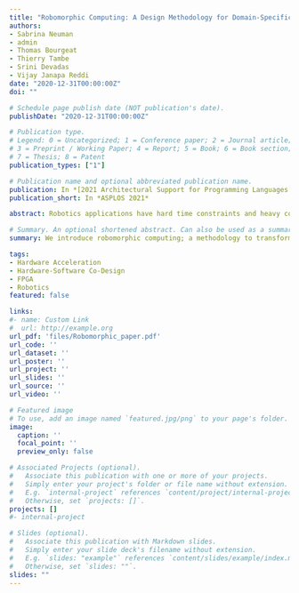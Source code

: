```yaml
---
title: "Robomorphic Computing: A Design Methodology for Domain-Specific Accelerators Parameterized by Robot Morphology"
authors:
- Sabrina Neuman
- admin
- Thomas Bourgeat
- Thierry Tambe
- Srini Devadas
- Vijay Janapa Reddi
date: "2020-12-31T00:00:00Z"
doi: ""

# Schedule page publish date (NOT publication's date).
publishDate: "2020-12-31T00:00:00Z"

# Publication type.
# Legend: 0 = Uncategorized; 1 = Conference paper; 2 = Journal article;
# 3 = Preprint / Working Paper; 4 = Report; 5 = Book; 6 = Book section;
# 7 = Thesis; 8 = Patent
publication_types: ["1"]

# Publication name and optional abbreviated publication name.
publication: In *[2021 Architectural Support for Programming Languages and Operating Systems](https://asplos-conference.org/)*
publication_short: In *ASPLOS 2021*

abstract: Robotics applications have hard time constraints and heavy computational burdens that can greatly benefit from domain-specific hardware accelerators. For the latency-critical problem of robot motion planning and control, there exists a performance gap of at least an order of magnitude between joint actuator response rates and state-of-the-art software solutions. Hardware acceleration can close this gap, but it is essential to define automated hardware design flows to keep the design process agile as applications and robot platforms evolve. To address this challenge, we introduce robomorphic computing; a methodology to transform robot morphology into a customized hardware accelerator morphology. In this work, we (i) present this design methodology, using robot topology and structure to exploit parallelism and matrix sparsity patterns in accelerator hardware; (ii) use the methodology to generate a parameterized accelerator design for the gradient of rigid body dynamics, a key kernel in motion planning; (iii) evaluate FPGA and synthesized ASIC implementations of this accelerator for an industrial manipulator robot; and (iv) describe how the design can be automatically customized for other robot models. Using robomorphic computing, our FPGA accelerator achieves speedups of 8x and 86x over CPU and GPU latency, and maintains an overall speedup of 1.9x to 2.9x deployed in an end-to-end coprocessor system. ASIC synthesis indicates an additional factor of 7.2x. We describe how this principled approach generalizes to more complex robot platforms, such as quadrupeds and humanoids, as well as to other computational kernels in robotics, outlining a path forward for future robomorphic computing accelerators.

# Summary. An optional shortened abstract. Can also be used as a summary for an extended abstract or poster etc.
summary: We introduce robomorphic computing; a methodology to transform robot morphology into a customized hardware accelerator morphology. In this work, we (i) present this design methodology; (ii) use the methodology to generate a parameterized accelerator design for the gradient of rigid body dynamics; (iii) evaluate FPGA and synthesized ASIC implementations; and (iv) describe how the design can be automatically customized for other robot models. Our FPGA accelerator achieves speedups of 8x and 86x over CPU and GPU latency, and maintains an overall speedup of 1.9x to 2.9x deployed in an end-to-end coprocessor system. ASIC synthesis indicates an additional factor of 7.2x.

tags:
- Hardware Acceleration
- Hardware-Software Co-Design
- FPGA
- Robotics
featured: false

links:
#- name: Custom Link
#  url: http://example.org
url_pdf: 'files/Robomorphic_paper.pdf'
url_code: ''
url_dataset: ''
url_poster: ''
url_project: ''
url_slides: ''
url_source: ''
url_video: ''

# Featured image
# To use, add an image named `featured.jpg/png` to your page's folder. 
image:
  caption: ''
  focal_point: ''
  preview_only: false

# Associated Projects (optional).
#   Associate this publication with one or more of your projects.
#   Simply enter your project's folder or file name without extension.
#   E.g. `internal-project` references `content/project/internal-project/index.md`.
#   Otherwise, set `projects: []`.
projects: []
#- internal-project

# Slides (optional).
#   Associate this publication with Markdown slides.
#   Simply enter your slide deck's filename without extension.
#   E.g. `slides: "example"` references `content/slides/example/index.md`.
#   Otherwise, set `slides: ""`.
slides: ""
---
```


<!-- {{% alert note %}}
Click the *Cite* button above to demo the feature to enable visitors to import publication metadata into their reference management software.
{{% /alert %}}

{{% alert note %}}
Click the *Slides* button above to demo Academic's Markdown slides feature.
{{% /alert %}} -->

<!-- Supplementary notes can be added here, including [code and math](https://sourcethemes.com/academic/docs/writing-markdown-latex/). -->

